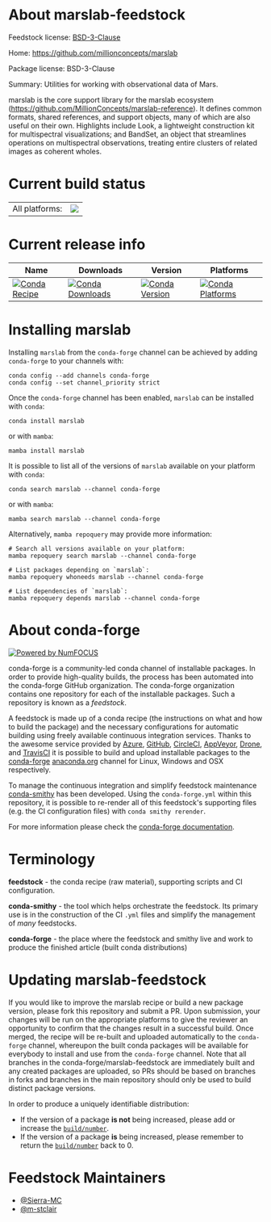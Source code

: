 About marslab-feedstock
=======================

Feedstock license: [BSD-3-Clause](https://github.com/conda-forge/marslab-feedstock/blob/main/LICENSE.txt)

Home: https://github.com/millionconcepts/marslab

Package license: BSD-3-Clause

Summary: Utilities for working with observational data of Mars.

marslab is the core support library for the marslab ecosystem (https://github.com/MillionConcepts/marslab-reference).
It defines common formats, shared references, and support objects, many of which are also useful on their own.
Highlights include Look, a lightweight construction kit for multispectral visualizations;
and BandSet, an object that streamlines operations on multispectral observations, treating entire clusters of related images as coherent wholes.


Current build status
====================


<table><tr><td>All platforms:</td>
    <td>
      <a href="https://dev.azure.com/conda-forge/feedstock-builds/_build/latest?definitionId=17504&branchName=main">
        <img src="https://dev.azure.com/conda-forge/feedstock-builds/_apis/build/status/marslab-feedstock?branchName=main">
      </a>
    </td>
  </tr>
</table>

Current release info
====================

| Name | Downloads | Version | Platforms |
| --- | --- | --- | --- |
| [![Conda Recipe](https://img.shields.io/badge/recipe-marslab-green.svg)](https://anaconda.org/conda-forge/marslab) | [![Conda Downloads](https://img.shields.io/conda/dn/conda-forge/marslab.svg)](https://anaconda.org/conda-forge/marslab) | [![Conda Version](https://img.shields.io/conda/vn/conda-forge/marslab.svg)](https://anaconda.org/conda-forge/marslab) | [![Conda Platforms](https://img.shields.io/conda/pn/conda-forge/marslab.svg)](https://anaconda.org/conda-forge/marslab) |

Installing marslab
==================

Installing `marslab` from the `conda-forge` channel can be achieved by adding `conda-forge` to your channels with:

```
conda config --add channels conda-forge
conda config --set channel_priority strict
```

Once the `conda-forge` channel has been enabled, `marslab` can be installed with `conda`:

```
conda install marslab
```

or with `mamba`:

```
mamba install marslab
```

It is possible to list all of the versions of `marslab` available on your platform with `conda`:

```
conda search marslab --channel conda-forge
```

or with `mamba`:

```
mamba search marslab --channel conda-forge
```

Alternatively, `mamba repoquery` may provide more information:

```
# Search all versions available on your platform:
mamba repoquery search marslab --channel conda-forge

# List packages depending on `marslab`:
mamba repoquery whoneeds marslab --channel conda-forge

# List dependencies of `marslab`:
mamba repoquery depends marslab --channel conda-forge
```


About conda-forge
=================

[![Powered by
NumFOCUS](https://img.shields.io/badge/powered%20by-NumFOCUS-orange.svg?style=flat&colorA=E1523D&colorB=007D8A)](https://numfocus.org)

conda-forge is a community-led conda channel of installable packages.
In order to provide high-quality builds, the process has been automated into the
conda-forge GitHub organization. The conda-forge organization contains one repository
for each of the installable packages. Such a repository is known as a *feedstock*.

A feedstock is made up of a conda recipe (the instructions on what and how to build
the package) and the necessary configurations for automatic building using freely
available continuous integration services. Thanks to the awesome service provided by
[Azure](https://azure.microsoft.com/en-us/services/devops/), [GitHub](https://github.com/),
[CircleCI](https://circleci.com/), [AppVeyor](https://www.appveyor.com/),
[Drone](https://cloud.drone.io/welcome), and [TravisCI](https://travis-ci.com/)
it is possible to build and upload installable packages to the
[conda-forge](https://anaconda.org/conda-forge) [anaconda.org](https://anaconda.org/)
channel for Linux, Windows and OSX respectively.

To manage the continuous integration and simplify feedstock maintenance
[conda-smithy](https://github.com/conda-forge/conda-smithy) has been developed.
Using the ``conda-forge.yml`` within this repository, it is possible to re-render all of
this feedstock's supporting files (e.g. the CI configuration files) with ``conda smithy rerender``.

For more information please check the [conda-forge documentation](https://conda-forge.org/docs/).

Terminology
===========

**feedstock** - the conda recipe (raw material), supporting scripts and CI configuration.

**conda-smithy** - the tool which helps orchestrate the feedstock.
                   Its primary use is in the construction of the CI ``.yml`` files
                   and simplify the management of *many* feedstocks.

**conda-forge** - the place where the feedstock and smithy live and work to
                  produce the finished article (built conda distributions)


Updating marslab-feedstock
==========================

If you would like to improve the marslab recipe or build a new
package version, please fork this repository and submit a PR. Upon submission,
your changes will be run on the appropriate platforms to give the reviewer an
opportunity to confirm that the changes result in a successful build. Once
merged, the recipe will be re-built and uploaded automatically to the
`conda-forge` channel, whereupon the built conda packages will be available for
everybody to install and use from the `conda-forge` channel.
Note that all branches in the conda-forge/marslab-feedstock are
immediately built and any created packages are uploaded, so PRs should be based
on branches in forks and branches in the main repository should only be used to
build distinct package versions.

In order to produce a uniquely identifiable distribution:
 * If the version of a package **is not** being increased, please add or increase
   the [``build/number``](https://docs.conda.io/projects/conda-build/en/latest/resources/define-metadata.html#build-number-and-string).
 * If the version of a package **is** being increased, please remember to return
   the [``build/number``](https://docs.conda.io/projects/conda-build/en/latest/resources/define-metadata.html#build-number-and-string)
   back to 0.

Feedstock Maintainers
=====================

* [@Sierra-MC](https://github.com/Sierra-MC/)
* [@m-stclair](https://github.com/m-stclair/)

